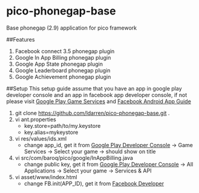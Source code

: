 pico-phonegap-base
==================

Base phonegap (2.9) application for pico framework

##Features
1. Facebook connect 3.5 phonegap plugin
2. Google In App Billing phonegap plugin
3. Google App State phonegap plugin
4. Google Leaderboard phonegap plugin
5. Google Achievement phonegap plugin

##Setup
This setup guide assume that you have an app in google play developer console and an app in facebook app developer console, if not please visit [Google Play Game Services](https://developers.google.com/games/services/console/enabling) and [Facebook Android App Guide](https://developers.facebook.com/docs/android/getting-started/)

1. git clone https://github.com/ldarren/pico-phonegap-base.git .
2. vi ant.properties
    * key.store=path/to/my.keystore
    * key.alias=mykeystore
3. vi res/values/ids.xml
    * change app_id, get it from [Google Play Developer Console](https://play.google.com) -> Game Services -> Select your game -> should show on title
4. vi src/com/baroq/pico/google/InAppBilling.java
    * change public key, get it from [Google Play Developer Console](https://play.google.com) -> All Applications -> Select your game -> Services & API
5. vi asset/www/index.html
    * change FB.init(APP_ID), get it from [Facebook Developer](https://developers.facebook.com)
